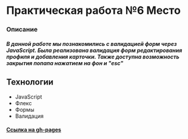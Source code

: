 # Практическая работа №6 Место

### Описание
##### В данной работе мы познакомились с валидацией форм через JavaScript. Была реализована валидация форм редактирования профиля и добавления карточки. Также доступна возможность закрытия попапа нажатием на фон и "esc" 



## Технологии
- JavaScript
- Флекс
- Формы
- Валидация

#### [Ссылка на gh-pages](https://semagolosov.github.io/mesto/)